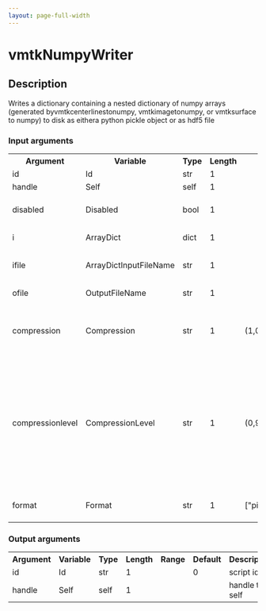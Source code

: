 ```yaml
---
layout: page-full-width
---
```

<h1>vmtkNumpyWriter</h1>
<h2>Description</h2>
Writes a dictionary containing a nested dictionary of numpy arrays (generated byvmtkcenterlinestonumpy, vmtkimagetonumpy, or vmtksurface to numpy) to disk as eithera python pickle object or as hdf5 file
<h3>Input arguments</h3>
<table class="vmtkscripts">
<tr>
<th>Argument</th><th>Variable</th><th>Type</th><th>Length</th><th>Range</th><th>Default</th><th>Description</th>
</tr>
<tr><td>id</td><td>Id</td><td>str</td><td>1</td><td></td><td>0</td><td>script id</td>
</tr>
<tr><td>handle</td><td>Self</td><td>self</td><td>1</td><td></td><td></td><td>handle to self</td>
</tr>
<tr><td>disabled</td><td>Disabled</td><td>bool</td><td>1</td><td></td><td>0</td><td>disable execution and piping</td>
</tr>
<tr><td>i</td><td>ArrayDict</td><td>dict</td><td>1</td><td></td><td></td><td>the input array dictionary</td>
</tr>
<tr><td>ifile</td><td>ArrayDictInputFileName</td><td>str</td><td>1</td><td></td><td></td><td>filename for the default ArrayDict reader</td>
</tr>
<tr><td>ofile</td><td>OutputFileName</td><td>str</td><td>1</td><td></td><td></td><td>the output file name</td>
</tr>
<tr><td>compression</td><td>Compression</td><td>str</td><td>1</td><td>(1,0)</td><td>1</td><td>Boolean value to compress hdf5 dataset files using gzip, default=1</td>
</tr>
<tr><td>compressionlevel</td><td>CompressionLevel</td><td>str</td><td>1</td><td>(0,9)</td><td>4</td><td>Specify compression level for gzip compressed hdf5 files. Must be an intiger from 0 to 9, higher levels have more compression,but take longer to process. Default=4</td>
</tr>
<tr><td>format</td><td>Format</td><td>str</td><td>1</td><td>["pickle","hdf5"]</td><td>pickle</td><td>write files as pickled object or hdf5 file format</td>
</tr>
</table>
<h3>Output arguments</h3>
<table class="vmtkscripts">
<tr>
<th>Argument</th><th>Variable</th><th>Type</th><th>Length</th><th>Range</th><th>Default</th><th>Description</th>
</tr>
<tr><td>id</td><td>Id</td><td>str</td><td>1</td><td></td><td>0</td><td>script id</td>
</tr>
<tr><td>handle</td><td>Self</td><td>self</td><td>1</td><td></td><td></td><td>handle to self</td>
</tr>
</table>


